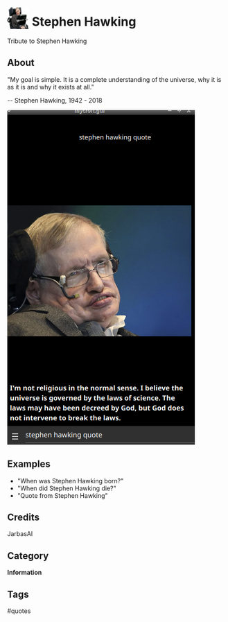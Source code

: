 # <img src='./hawking.png' width='50' height='50' style='vertical-align:bottom'/> Stephen Hawking
Tribute to Stephen Hawking

## About
"My goal is simple. It is a complete understanding of the universe,
why it is as it is and why it exists at all."

  -- Stephen Hawking, 1942 - 2018
  
![](gui.png)

## Examples
* "When was Stephen Hawking born?"
* "When did Stephen Hawking die?"
* "Quote from Stephen Hawking"

## Credits
JarbasAl

## Category
**Information**

## Tags
#quotes
